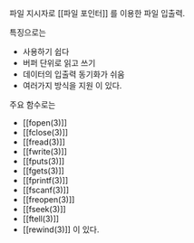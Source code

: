 파일 지시자로 [[파일 포인터]] 를 이용한 파일 입출력.

특징으로는
* 사용하기 쉽다
* 버퍼 단위로 읽고 쓰기
* 데이터의 입출력 동기화가 쉬움
* 여러가지 방식을 지원
이 있다.


주요 함수로는
* [[fopen(3)]]
* [[fclose(3)]]
* [[fread(3)]]
* [[fwrite(3)]]
* [[fputs(3)]]
* [[fgets(3)]]
* [[fprintf(3)]]
* [[fscanf(3)]]
* [[freopen(3)]]
* [[fseek(3)]]
* [[ftell(3)]]
* [[rewind(3)]]
이 있다.